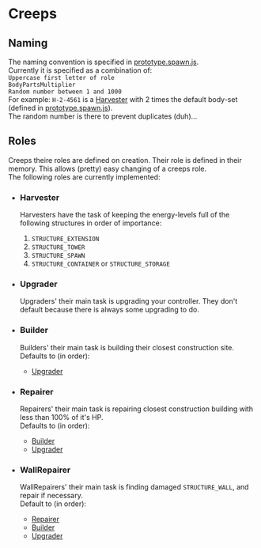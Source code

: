 # Creeps

## Naming
The naming convention is specified in [prototype.spawn.js](../prototype.spawn.js).  
Currently it is specified as a combination of:  
`Uppercase first letter of role`  
`BodyPartsMultiplier`  
`Random number between 1 and 1000`  
For example:
`H-2-4561` is a [Harvester](#role-harvester) with 2 times the default body-set (defined in [prototype.spawn.js](../prototype.spawn.js)).  
The random number is there to prevent duplicates (duh)...

## Roles
Creeps theire roles are defined on creation. Their role is defined in their memory. This allows (pretty) easy changing of a creeps role.  
The following roles are currently implemented:
- ### <a name="role-harvester"></a>Harvester

  Harvesters have the task of keeping the energy-levels full of the following structures in order of importance:

  1. `STRUCTURE_EXTENSION`
  2. `STRUCTURE_TOWER`
  3. `STRUCTURE_SPAWN`
  4. `STRUCTURE_CONTAINER` or `STRUCTURE_STORAGE`

- ### <a name="role-upgrader"></a>Upgrader

  Upgraders' their main task is upgrading your controller. They don't default because there is always some upgrading to do.


- ### <a name="role-builder"></a>Builder

  Builders' their main task is building their closest construction site.  
  Defaults to (in order):  
  - [Upgrader](#role-upgrader)


- ### <a name="role-repairer"></a>Repairer

  Repairers' their main task is repairing closest construction building with less than 100% of it's HP.  
  Defaults to (in order):  
  - [Builder](#role-builder)
  - [Upgrader](#role-upgrader)


- ### WallRepairer<a name="role-wallrepairer"></a>

  WallRepairers' their main task is finding damaged `STRUCTURE_WALL`, and repair if necessary.  
  Default to (in order):  
  - [Repairer](#role-repairer)
  - [Builder](#role-builder)
  - [Upgrader](#role-upgrader)
